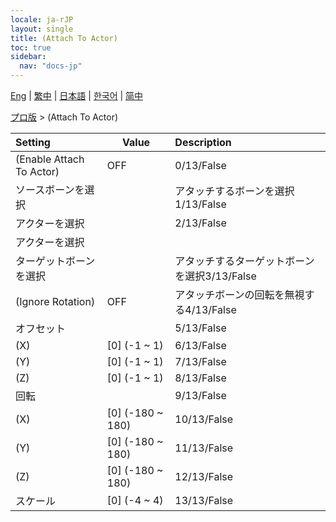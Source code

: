```yaml
---
locale: ja-rJP
layout: single
title: (Attach To Actor)
toc: true
sidebar:
  nav: "docs-jp"
---
```

[Eng](/dancexr/menu/2025.4/actor/attach_to_actor) | [繁中](/tw/dancexr/menu/2025.4/actor/attach_to_actor) | [日本語](/jp/dancexr/menu/2025.4/actor/attach_to_actor) | [한국어](/kr/dancexr/menu/2025.4/actor/attach_to_actor) | [简中](/zh/dancexr/menu/2025.4/actor/attach_to_actor)

[プロ版](../menu#プロ版) > (Attach To Actor)



| Setting | Value | Description |
| :--- | --- | :--- |
| (Enable Attach To Actor) | OFF | 0/13/False
| ソースボーンを選択 || アタッチするボーンを選択1/13/False
| アクターを選択 || 2/13/False
| アクターを選択 |  |  |
| ターゲットボーンを選択 || アタッチするターゲットボーンを選択3/13/False
| (Ignore Rotation) | OFF | アタッチボーンの回転を無視する4/13/False
| オフセット || 5/13/False
| (X) | [0] (-1 ~ 1) | 6/13/False
| (Y) | [0] (-1 ~ 1) | 7/13/False
| (Z) | [0] (-1 ~ 1) | 8/13/False
| 回転 || 9/13/False
| (X) | [0] (-180 ~ 180) | 10/13/False
| (Y) | [0] (-180 ~ 180) | 11/13/False
| (Z) | [0] (-180 ~ 180) | 12/13/False
| スケール | [0] (-4 ~ 4) | 13/13/False
